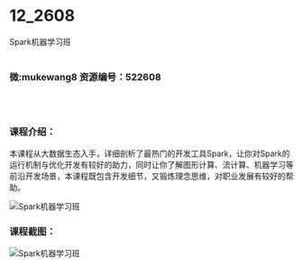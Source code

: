 # 12_2608
Spark机器学习班
<br/></br>
<h3>微:mukewang8 资源编号：522608</h3>
<br/></br>
<h3>课程介绍：</h3>
<div class="para">
<p><span class="title-main">本课程从大数据生态入手，详细剖析了最热门的开发工具<a title="查看与 Spark 相关的文章" target="_blank">Spark</a>，让你对Spark的运行机制与优化开发有较好的助力，同时让你了解图形计算、流计算、<a title="查看与 机器学习 相关的文章" target="_blank">机器学习</a>等前沿开发场景，本课程既包含开发细节，又锻炼理念思维，对职业发展有较好的帮助。</span></p>
<p><span class="title-main"><img src="https://www.ko996.com/wp-content/uploads/img/2018/05/2-54-300x212.png" alt="Spark机器学习班"></span></p>
</div>
<div class="info-desc">
<h3>课程截图：</h3>
<p><img src="https://www.ko996.com/wp-content/uploads/img/2018/05/3-58.png" alt="Spark机器学习班"></p>


			
</div>
